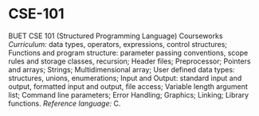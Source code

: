 # CSE-101
BUET CSE 101 (Structured Programming Language) Courseworks
_Curriculum:_ data types, operators, expressions, control structures; Functions and program structure: parameter passing conventions, scope rules and storage classes, recursion; Header files; Preprocessor; Pointers and arrays; Strings; Multidimensional array; User defined data types: structures, unions, enumerations; Input and Output: standard input and output, formatted input and output, file access; Variable length argument list; Command line parameters; Error Handling; Graphics; Linking; Library functions. 
_Reference language:_ C.
